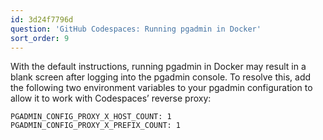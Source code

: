 ```yaml
---
id: 3d24f7796d
question: 'GitHub Codespaces: Running pgadmin in Docker'
sort_order: 9
---
```


With the default instructions, running pgadmin in Docker may result in a blank screen after logging into the pgadmin console. To resolve this, add the following two environment variables to your pgadmin configuration to allow it to work with Codespaces’ reverse proxy:

```plaintext
PGADMIN_CONFIG_PROXY_X_HOST_COUNT: 1
PGADMIN_CONFIG_PROXY_X_PREFIX_COUNT: 1
```